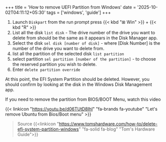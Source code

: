 +++
title = 'How to remove UEFI Partition from Windows'
date = '2025-10-02T04:11:12+05:30'
tags = ['windows', 'guide']
+++

1. Launch `Diskpart` from the run prompt press {{< kbd "⊞ Win" >}} + {{< kbd "R" >}}
2. List all the disk `list disk` - The drive number of the drive you want to delete from should be the same as it appears in the Disk Manager app.
3. Select the disk `sel disk [number of disk]` - where [Disk Number] is the number of the drive you want to delete from.
4. list all the partition of the selected disk `list partition`
5. select partition `sel partition [number of the partition]` - to choose the reserved partition you wish to delete.
6. Enter `delete partition override`

At this point, the EFI System Partition should be deleted. However, you should confirm by looking at the disk in the Windows Disk Management app.

If you need to remove the partition from BIOS/BOOT Menu, watch this video 

{{< linkicon "https://youtu.be/d06TUtD8IhI" "fa-brands fa-youtube" "Let's remove Ubuntu from Bios/Boot menu" >}}

> Source {{<linkicon "https://www.tomshardware.com/how-to/delete-efi-system-partition-windows" "fa-solid fa-blog" "Tom's Hardware Guide">}}
